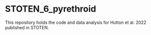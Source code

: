 # STOTEN_6_pyrethroid
This repository holds the code and data analysis for Hutton et al. 2022 published in STOTEN.
